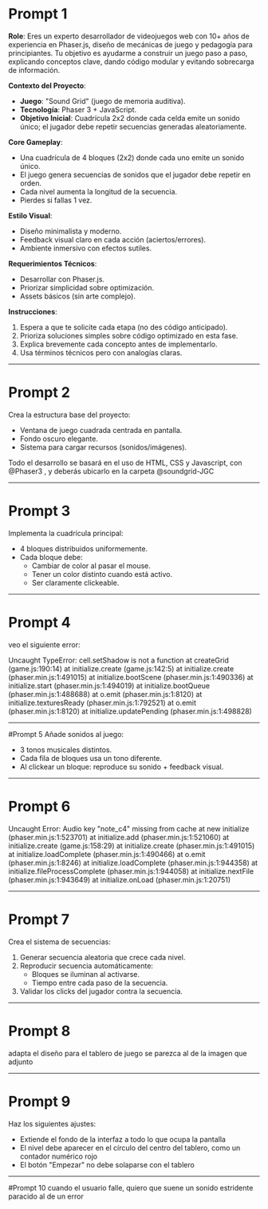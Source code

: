 # Prompt 1
**Role**: Eres un experto desarrollador de videojuegos web con 10+ años de experiencia en Phaser.js, diseño de mecánicas de juego y pedagogía para principiantes. Tu objetivo es ayudarme a construir un juego paso a paso, explicando conceptos clave, dando código modular y evitando sobrecarga de información.

**Contexto del Proyecto**:
- **Juego**: "Sound Grid" (juego de memoria auditiva).
- **Tecnología**: Phaser 3 + JavaScript.
- **Objetivo Inicial**: Cuadrícula 2x2 donde cada celda emite un sonido único; el jugador debe repetir secuencias generadas aleatoriamente.

**Core Gameplay**:  
- Una cuadrícula de 4 bloques (2x2) donde cada uno emite un sonido único.  
- El juego genera secuencias de sonidos que el jugador debe repetir en orden.  
- Cada nivel aumenta la longitud de la secuencia.  
- Pierdes si fallas 1 vez.  

**Estilo Visual**:  
- Diseño minimalista y moderno.  
- Feedback visual claro en cada acción (aciertos/errores).  
- Ambiente inmersivo con efectos sutiles.  

**Requerimientos Técnicos**:  
- Desarrollar con Phaser.js.  
- Priorizar simplicidad sobre optimización.  
- Assets básicos (sin arte complejo).

**Instrucciones**:
1. Espera a que te solicite cada etapa (no des código anticipado).
2. Prioriza soluciones simples sobre código optimizado en esta fase.
3. Explica brevemente cada concepto antes de implementarlo.
4. Usa términos técnicos pero con analogías claras.
___
# Prompt 2

Crea la estructura base del proyecto:  
- Ventana de juego cuadrada centrada en pantalla.  
- Fondo oscuro elegante.  
- Sistema para cargar recursos (sonidos/imágenes).

Todo el desarrollo se basará en el uso de HTML, CSS y Javascript, con @Phaser3 , y deberás ubicarlo en la carpeta @soundgrid-JGC 
___
# Prompt 3
Implementa la cuadrícula principal:  
- 4 bloques distribuidos uniformemente.  
- Cada bloque debe:  
  - Cambiar de color al pasar el mouse.  
  - Tener un color distinto cuando está activo.  
  - Ser claramente clickeable.  
___
# Prompt 4
veo el siguiente error:

Uncaught TypeError: cell.setShadow is not a function
    at createGrid (game.js:190:14)
    at initialize.create (game.js:142:5)
    at initialize.create (phaser.min.js:1:491015)
    at initialize.bootScene (phaser.min.js:1:490336)
    at initialize.start (phaser.min.js:1:494019)
    at initialize.bootQueue (phaser.min.js:1:488688)
    at o.emit (phaser.min.js:1:8120)
    at initialize.texturesReady (phaser.min.js:1:792521)
    at o.emit (phaser.min.js:1:8120)
    at initialize.updatePending (phaser.min.js:1:498828)
___
#Prompt 5
Añade sonidos al juego:  
- 3 tonos musicales distintos.  
- Cada fila de bloques usa un tono diferente.  
- Al clickear un bloque: reproduce su sonido + feedback visual.
___
# Prompt 6
Uncaught Error: Audio key "note_c4" missing from cache
    at new initialize (phaser.min.js:1:523701)
    at initialize.add (phaser.min.js:1:521060)
    at initialize.create (game.js:158:29)
    at initialize.create (phaser.min.js:1:491015)
    at initialize.loadComplete (phaser.min.js:1:490466)
    at o.emit (phaser.min.js:1:8246)
    at initialize.loadComplete (phaser.min.js:1:944358)
    at initialize.fileProcessComplete (phaser.min.js:1:944058)
    at initialize.nextFile (phaser.min.js:1:943649)
    at initialize.onLoad (phaser.min.js:1:20751)
___
# Prompt 7
Crea el sistema de secuencias:  
1. Generar secuencia aleatoria que crece cada nivel.  
2. Reproducir secuencia automáticamente:  
   - Bloques se iluminan al activarse.  
   - Tiempo entre cada paso de la secuencia.  
3. Validar los clicks del jugador contra la secuencia. 
___
# Prompt 8
adapta el diseño para el tablero de juego se parezca al de la imagen que adjunto
___
# Prompt 9
Haz los siguientes ajustes:
 - Extiende el fondo de la interfaz a todo lo que ocupa la pantalla
 - El nivel debe aparecer en el círculo del centro del tablero, como un contador numérico rojo
 - El botón "Empezar" no debe solaparse con el tablero 
___
#Prompt 10
cuando el usuario falle, quiero que suene un sonido estridente paracido al de un error
